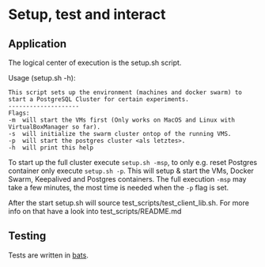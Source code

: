 # Setup, test and interact 

## Application

The logical center of execution is the setup.sh script.

Usage (setup.sh -h):
```
This script sets up the environment (machines and docker swarm) to start a PostgreSQL Cluster for certain experiments.
--------------------
Flags:
-m  will start the VMs first (Only works on MacOS and Linux with VirtualBoxManager so far).
-s  will initialize the swarm cluster ontop of the running VMS.
-p  will start the postgres cluster <als letztes>.
-h  will print this help
```

To start up the full cluster execute `setup.sh -msp`, to only e.g. reset Postgres container only execute `setup.sh -p`. This will setup & start the VMs, Docker Swarm, Keepalived and Postgres containers. The full execution `-msp` may take a few minutes, the most time is needed when the `-p` flag is set.

After the start setup.sh will source test_scripts/test_client_lib.sh. For more info on that have a look into test_scripts/README.md

## Testing

Tests are written in [bats](https://github.com/sstephenson/bats).
